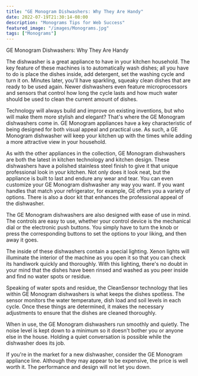 ```yaml
---
title: "GE Monogram Dishwashers: Why They Are Handy"
date: 2022-07-19T21:30:14-08:00
description: "Monograms Tips for Web Success"
featured_image: "/images/Monograms.jpg"
tags: ["Monograms"]
---
```


GE Monogram Dishwashers: Why They Are Handy

The dishwasher is a great appliance to have in your kitchen household. The key feature of these machines is to automatically wash dishes; all you have to do is place the dishes inside, add detergent, set the washing cycle and turn it on. Minutes later, you'll have sparkling, squeaky clean dishes that are ready to be used again. Newer dishwashers even feature microprocessors and sensors that control how long the cycle lasts and how much water should be used to clean the current amount of dishes.

Technology will always build and improve on existing inventions, but who will make them more stylish and elegant? That's where the GE Monogram dishwashers come in. GE Monogram appliances have a key characteristic of being designed for both visual appeal and practical use. As such, a GE Monogram dishwasher will keep your kitchen up with the times while adding a more attractive view in your household.

As with the other appliances in the collection, GE Monogram dishwashers are both the latest in kitchen technology and kitchen design. These dishwashers have a polished stainless steel finish to give it that unique professional look in your kitchen. Not only does it look neat, but the appliance is built to last and endure any wear and tear. You can even customize your GE Monogram dishwasher any way you want. If you want handles that match your refrigerator, for example, GE offers you a variety of options. There is also a door kit that enhances the professional appeal of the dishwasher. 

The GE Monogram dishwashers are also designed with ease of use in mind. The controls are easy to use, whether your control device is the mechanical dial or the electronic push buttons. You simply have to turn the knob or press the corresponding buttons to set the options to your liking, and then away it goes.

The inside of these dishwashers contain a special lighting. Xenon lights will illuminate the interior of the machine as you open it so that you can check its handiwork quickly and thoroughly. With this lighting, there's no doubt in your mind that the dishes have been rinsed and washed as you peer inside and find no water spots or residue.

Speaking of water spots and residue, the CleanSensor technology that lies within GE Monogram dishwashers is what keeps the dishes spotless. The sensor monitors the water temperature, dish load and soil levels in each cycle. Once these things are determined, it makes the necessary adjustments to ensure that the dishes are cleaned thoroughly.

When in use, the GE Monogram dishwashers run smoothly and quietly. The noise level is kept down to a minimum so it doesn't bother you or anyone else in the house. Holding a quiet conversation is possible while the dishwasher does its job.

If you're in the market for a new dishwasher, consider the GE Monogram appliance line. Although they may appear to be expensive, the price is well worth it. The performance and design will not let you down.

